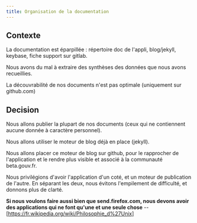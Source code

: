 ```yaml
---
title: Organisation de la documentation
---
```


## Contexte

La documentation est éparpillée : répertoire doc de l'appli, blog/jekyll, keybase, fiche support sur gitlab.

Nous avons du mal à extraire des synthèses des données que nous avons recueillies.

La découvrabilité de nos documents n'est pas optimale (uniquement sur github.com)

## Decision

Nous allons publier la plupart de nos documents (ceux qui ne contiennent aucune donnée à caractère personnel).

Nous allons utiliser le moteur de blog déjà en place (jekyll).

Nous allons placer ce moteur de blog sur github, pour le rapprocher de l'application et le rendre plus visible et associé à la communauté beta.gouv.fr.

Nous privilégions d'avoir l'application d'un coté, et un moteur de publication de l'autre. En séparant les deux, nous évitons l'empilement de difficulté, et donnons plus de clarté.

**Si nous voulons faire aussi bien que send.firefox.com, nous devons avoir des applications qui ne font qu'une et une seule chose** -- [https://fr.wikipedia.org/wiki/Philosophie_d%27Unix]

